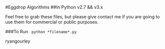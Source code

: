 #Eggdrop Algorithms
##In Python v2.7 && v3.x

Feel free to grab these files, but please give contact me if you are going to use them for commercial or public purposes.

###To Run
``` python *filename*.py```

ryangourley
